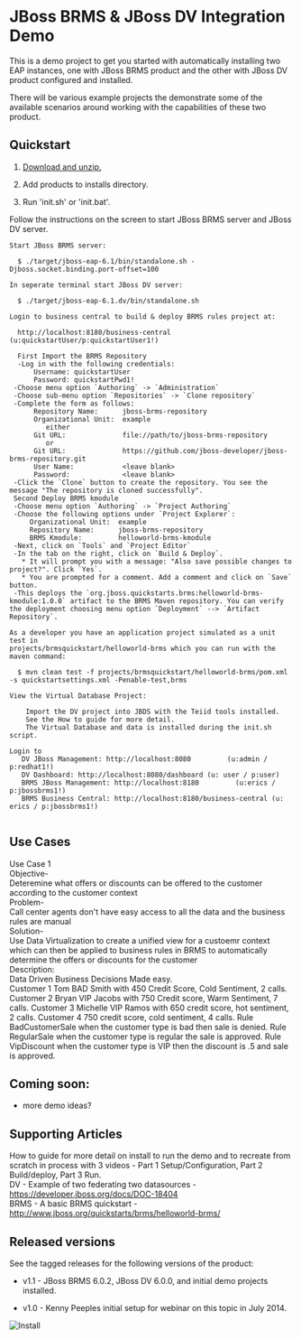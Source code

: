 JBoss BRMS & JBoss DV Integration Demo
======================================
This is a demo project to get you started with automatically installing two EAP instances, one with JBoss 
BRMS product and the other with JBoss DV product configured and installed.

There will be various example projects the demonstrate some of the available scenarios around working with 
the capabilities of these two product.


Quickstart
----------

1. [Download and unzip.](https://github.com/kpeeples/dv-brms-integration-demo/archive/master.zip)

2. Add products to installs directory.

3. Run 'init.sh' or 'init.bat'.

Follow the instructions on the screen to start JBoss BRMS server and JBoss DV server.

   ```
   Start JBoss BRMS server:                                                       
                                                                                       
     $ ./target/jboss-eap-6.1/bin/standalone.sh -Djboss.socket.binding.port-offset=100 
                                                                                       
   In seperate terminal start JBoss DV server:                                         
                                                                                       
     $ ./target/jboss-eap-6.1.dv/bin/standalone.sh                                     
                                                                                       
   Login to business central to build & deploy BRMS rules project at:                     
                                                                                       
     http://localhost:8180/business-central     (u:quickstartUser/p:quickstartUser1!)                      
                                                                                       
     First Import the BRMS Repository  
     -Log in with the following credentials:  
         Username: quickstartUser  
         Password: quickstartPwd1!  
    -Choose menu option `Authoring` -> `Administration`  
    -Choose sub-menu option `Repositories` -> `Clone repository`  
    -Complete the form as follows:  
         Repository Name:      jboss-brms-repository  
         Organizational Unit:  example  
            either  
         Git URL:              file://path/to/jboss-brms-repository  
            or  
         Git URL:              https://github.com/jboss-developer/jboss-brms-repository.git  
         User Name:            <leave blank>  
         Password:             <leave blank>  
    -Click the `Clone` button to create the repository. You see the message "The repository is cloned successfully".        
    Second Deploy BRMS kmodule  
    -Choose menu option `Authoring` -> `Project Authoring`  
    -Choose the following options under `Project Explorer`:  
        Organizational Unit:  example  
        Repository Name:      jboss-brms-repository  
        BRMS Kmodule:         helloworld-brms-kmodule  
    -Next, click on `Tools` and `Project Editor`  
    -In the tab on the right, click on `Build & Deploy`.   
      * It will prompt you with a message: "Also save possible changes to project?". Click `Yes`.  
      * You are prompted for a comment. Add a comment and click on `Save` button.  
    -This deploys the `org.jboss.quickstarts.brms:helloworld-brms-kmodule:1.0.0` artifact to the BRMS Maven repository. You can verify the deployment choosing menu option `Deployment` --> `Artifact Repository`.  

   As a developer you have an application project simulated as a unit test in             
   projects/brmsquickstart/helloworld-brms which you can run with the maven command:      
                                                                                       
     $ mvn clean test -f projects/brmsquickstart/helloworld-brms/pom.xml -s quickstartsettings.xml -Penable-test,brms                        
                                                                                       
   View the Virtual Database Project:                                                                     
                                                                                       
       Import the DV project into JBDS with the Teiid tools installed.  
       See the How to guide for more detail.  
       The Virtual Database and data is installed during the init.sh script.                                                       

   Login to 
      DV JBoss Management: http://localhost:8080         (u:admin / p:redhat1!)  
      DV Dashboard: http://localhost:8080/dashboard	(u: user / p:user)  
      BRMS JBoss Management: http://localhost:8180         (u:erics / p:jbossbrms1!)  
      BRMS Business Central: http://localhost:8180/business-central	(u: erics / p:jbossbrms1!)  


   ```

Use Cases  
------------  
Use Case 1  
Objective-   
Deteremine what offers or discounts can be offered to the customer according to the customer context   
Problem-   
Call center agents don't have easy access to all the data and the business rules are manual   
Solution-   
Use Data Virtualization to create a unified view for a custoemr context which can then be applied to business rules in BRMS to automatically determine the offers or discounts for the customer   
Description:  
Data Driven Business Decisions Made easy.  
Customer 1 Tom BAD Smith with 450 Credit Score, Cold Sentiment, 2 calls. Customer 2 Bryan VIP Jacobs with 750 Credit score, Warm Sentiment, 7 calls. Customer 3 Michelle VIP Ramos with 650 credit score, hot sentiment, 2 calls. Customer 4 750 credit score, cold sentiment, 4 calls.
Rule BadCustomerSale when the customer type is bad then sale is denied. Rule RegularSale when the customer type is regular the sale is approved.  Rule VipDiscount when the customer type is VIP then the discount is .5 and sale is approved.

Coming soon:
------------
   
   * more demo ideas?


Supporting Articles
-------------------
How to guide for more detail on install to run the demo and to recreate from scratch in process with 3 videos - Part 1 Setup/Configuration, Part 2 Build/deploy, Part 3 Run.  
DV - Example of two federating two datasources - https://developer.jboss.org/docs/DOC-18404  
BRMS - A basic BRMS quickstart - http://www.jboss.org/quickstarts/brms/helloworld-brms/  

Released versions
-----------------

See the tagged releases for the following versions of the product:

- v1.1 - JBoss BRMS 6.0.2, JBoss DV 6.0.0, and initial demo projects installed.

- v1.0 - Kenny Peeples initial setup for webinar on this topic in July 2014.


![Install](https://github.com/kpeeples/dv-brms-integration-demo/blob/master/docs/demo-images/install-console.png?raw=true)

